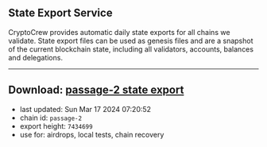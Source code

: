 ## State Export Service
CryptoCrew provides automatic daily state exports for all chains we validate. State export files can be used as genesis files and are a snapshot of the current blockchain state, including all validators, accounts, balances and delegations.

---
**Download: [passage-2 state export](https://dl-eu2.ccvalidators.com/SERVICE/passage/passage-2_export_7434699.json)**
---

- last updated: Sun Mar 17 2024 07:20:52
- chain id: `passage-2`
- export height: `7434699`
- use for: airdrops, local tests, chain recovery
